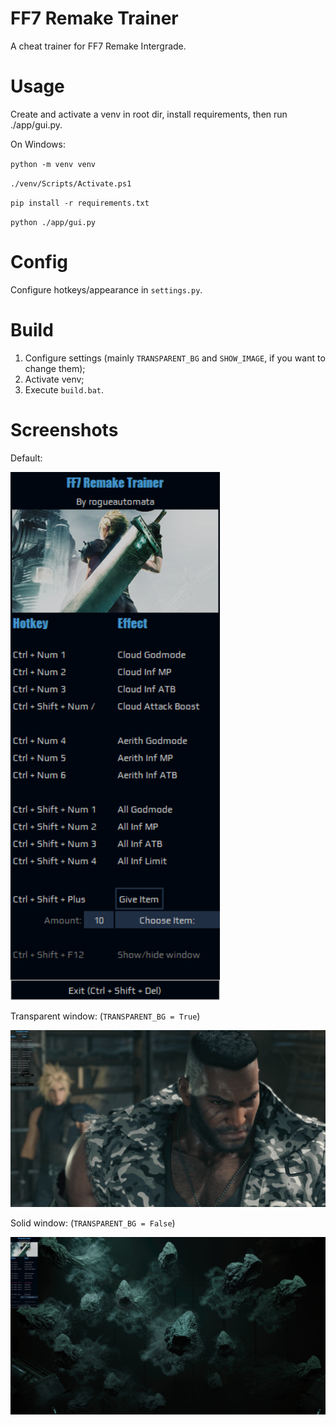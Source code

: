 # FF7 Remake Trainer

A cheat trainer for FF7 Remake Intergrade.

# Usage

Create and activate a venv in root dir, install requirements, then run ./app/gui.py.

On Windows:

`python -m venv venv`

`./venv/Scripts/Activate.ps1`

`pip install -r requirements.txt`

`python ./app/gui.py`

# Config

Configure hotkeys/appearance in `settings.py`.

# Build

1. Configure settings (mainly `TRANSPARENT_BG` and `SHOW_IMAGE`, if you want to change them);
2. Activate venv;
3. Execute `build.bat`.

# Screenshots

Default:

![Demo image](screens/demo.png)

Transparent window: (`TRANSPARENT_BG = True`)

![Demo image](screens/trans.jpg)

Solid window: (`TRANSPARENT_BG = False`)

![Demo image](screens/solid.jpg)
